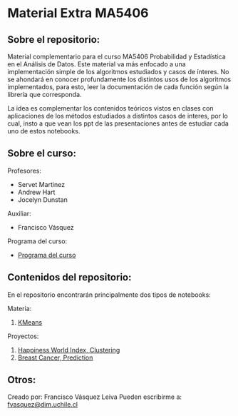 # Material Extra MA5406

## Sobre el repositorio:
Material complementario para el curso MA5406 Probabilidad y Estadística en el Análisis de Datos. Este material va más enfocado a una implementación simple de los algoritmos estudiados y casos de ínteres. No se ahondará en conocer profundamente los distintos usos de los algoritmos implementados, para esto, leer la documentación de cada función según la librería que corresponda.

La idea es complementar los contenidos teóricos vistos en clases con aplicaciones de los métodos estudiados a distintos casos de interes, por lo cual, insto a que vean los ppt de las presentaciones antes de estudiar cada uno de estos notebooks.

## Sobre el curso:

Profesores: 
- Servet Martinez
- Andrew Hart
- Jocelyn Dunstan

Auxiliar:
- Francisco Vásquez

Programa del curso:
- [Programa del curso](MA5406.pdf)

## Contenidos del repositorio:

En el repositorio encontrarán principalmente dos tipos de notebooks:

Materia:
1. [KMeans](material/KMeans.ipynb)

Proyectos:
1. [Happiness World Index, Clustering](breast_cancer_project/)
2. [Breast Cancer, Prediction](happiness_index_project)

## Otros:

Creado por: Francisco Vásquez Leiva
Pueden escribirme a: fvasquez@dim.uchile.cl
